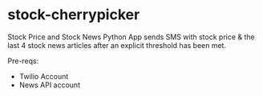 # stock-cherrypicker
Stock Price and Stock News Python App sends SMS with stock price & the last 4 stock news articles after an explicit threshold has been met. 

Pre-reqs:
- Twilio Account
- News API account 
